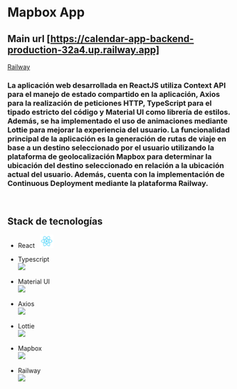 # Mapbox App

## Main url [https://calendar-app-backend-production-32a4.up.railway.app]
[Railway](https://railway.app/)

### La aplicación web desarrollada en ReactJS utiliza Context API para el manejo de estado compartido en la aplicación, Axios para la realización de peticiones HTTP, TypeScript para el tipado estricto del código y Material UI como librería de estilos. Además, se ha implementado el uso de animaciones mediante Lottie para mejorar la experiencia del usuario. La funcionalidad principal de la aplicación es la generación de rutas de viaje en base a un destino seleccionado por el usuario utilizando la plataforma de geolocalización Mapbox para determinar la ubicación del destino seleccionado en relación a la ubicación actual del usuario. Además, cuenta con la implementación de Continuous Deployment mediante la plataforma Railway.
<br>


## Stack de tecnologías

- React &nbsp; <code><img height="30" src="https://raw.githubusercontent.com/github/explore/80688e429a7d4ef2fca1e82350fe8e3517d3494d/topics/react-native/react-native.png"/></code>

- Typescript &nbsp; <code> <img height="20" src="https://www.vectorlogo.zone/logos/typescriptlang/typescriptlang-icon.svg"></code>
- Material UI &nbsp; <code> <img height="20" src="https://raw.githubusercontent.com/gilbarbara/logos/1f372be75689d73cae89b6de808149b606b879e1/logos/material-ui.svg"></code>

- Axios  &nbsp; <code> <img height="15" src="https://raw.githubusercontent.com/gilbarbara/logos/1f372be75689d73cae89b6de808149b606b879e1/logos/axios.svg"></code>

- Lottie &nbsp; <code> <img height="20" src="https://static2.lottiefiles.com/images/logo/lottiefiles-logo.svg"></code>


- Mapbox &nbsp; <code> <img height="20" src="https://raw.githubusercontent.com/gilbarbara/logos/1f372be75689d73cae89b6de808149b606b879e1/logos/mapbox.svg"></code>

- Railway &nbsp; <code> <img height="30" src="https://railway.app/brand/logotype-light.svg"></code>


